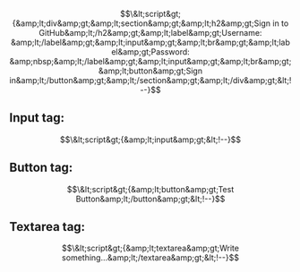 $$\&lt;script&gt;{&amp;lt;div&amp;gt;&amp;lt;section&amp;gt;&amp;lt;h2&amp;gt;Sign in to GitHub&amp;lt;/h2&amp;gt;&amp;lt;label&amp;gt;Username: &amp;lt;/label&amp;gt;&amp;lt;input&amp;gt;&amp;lt;br&amp;gt;&amp;lt;label&amp;gt;Password: &amp;nbsp;&amp;lt;/label&amp;gt;&amp;lt;input&amp;gt;&amp;lt;br&amp;gt;&amp;lt;button&amp;gt;Sign in&amp;lt;/button&amp;gt;&amp;lt;/section&amp;gt;&amp;lt;/div&amp;gt;&lt;!--}$$
## Input tag:
$$\&lt;script&gt;{&amp;lt;input&amp;gt;&lt;!--}$$
## Button tag:
$$\&lt;script&gt;{&amp;lt;button&amp;gt;Test Button&amp;lt;/button&amp;gt;&lt;!--}$$
## Textarea tag:
$$\&lt;script&gt;{&amp;lt;textarea&amp;gt;Write something...&amp;lt;/textarea&amp;gt;&lt;!--}$$
